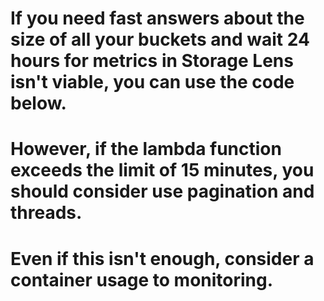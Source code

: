 # If you need fast answers about the size of all your buckets and wait 24 hours for metrics in Storage Lens isn't viable, you can use the code below.
# However, if the lambda function exceeds the limit of 15 minutes, you should consider use pagination and threads.
# Even if this isn't enough, consider a container usage to monitoring.
